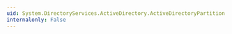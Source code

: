 ```yaml
---
uid: System.DirectoryServices.ActiveDirectory.ActiveDirectoryPartition.Name
internalonly: False
---
```

